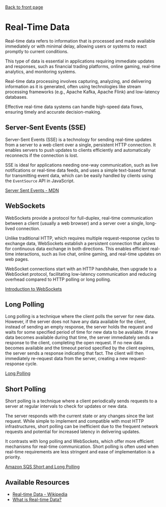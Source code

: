 [Back to front page](topics/backend-software-engineering/backend-software-engineering.md)

# Real-Time Data

Real-time data refers to information that is processed and made available immediately or with minimal delay, allowing users or systems to react promptly to current conditions. 

This type of data is essential in applications requiring immediate updates and responses, such as financial trading platforms, online gaming, real-time analytics, and monitoring systems. 

Real-time data processing involves capturing, analyzing, and delivering information as it is generated, often using technologies like stream processing frameworks (e.g., Apache Kafka, Apache Flink) and low-latency databases.

Effective real-time data systems can handle high-speed data flows, ensuring timely and accurate decision-making.

## Server-Sent Events (SSE)

Server-Sent Events (SSE) is a technology for sending real-time updates from a server to a web client over a single, persistent HTTP connection. It enables servers to push updates to clients efficiently and automatically reconnects if the connection is lost. 

SSE is ideal for applications needing one-way communication, such as live notifications or real-time data feeds, and uses a simple text-based format for transmitting event data, which can be easily handled by clients using the `EventSource` API in JavaScript.

[Server Sent Events - MDN](https://developer.mozilla.org/en-US/docs/Web/API/Server-sent_events)

## WebSockets

WebSockets provide a protocol for full-duplex, real-time communication between a client (usually a web browser) and a server over a single, long-lived connection. 

Unlike traditional HTTP, which requires multiple request-response cycles to exchange data, WebSockets establish a persistent connection that allows for continuous data exchange in both directions. This enables efficient real-time interactions, such as live chat, online gaming, and real-time updates on web pages. 

WebSocket connections start with an HTTP handshake, then upgrade to a WebSocket protocol, facilitating low-latency communication and reducing overhead compared to HTTP polling or long polling.

[Introduction to WebSockets](https://www.tutorialspoint.com/websockets/index.htm)

## Long Polling

Long polling is a technique where the client polls the server for new data. However, if the server does not have any data available for the client, instead of sending an empty response, the server holds the request and waits for some specified period of time for new data to be available. If new data becomes available during that time, the server immediately sends a response to the client, completing the open request. If no new data becomes available and the timeout period specified by the client expires, the server sends a response indicating that fact. The client will then immediately re-request data from the server, creating a new request-response cycle.

[Long Polling](https://javascript.info/long-polling)

## Short Polling

Short polling is a technique where a client periodically sends requests to a server at regular intervals to check for updates or new data. 

The server responds with the current state or any changes since the last request. While simple to implement and compatible with most HTTP infrastructures, short polling can be inefficient due to the frequent network requests and potential for increased latency in delivering updates. 

It contrasts with long polling and WebSockets, which offer more efficient mechanisms for real-time communication. Short polling is often used when real-time requirements are less stringent and ease of implementation is a priority.

[Amazon SQS Short and Long Polling](https://docs.aws.amazon.com/AWSSimpleQueueService/latest/SQSDeveloperGuide/sqs-short-and-long-polling.html)
## Available Resources

- [Real-time Data - Wikipedia](https://en.wikipedia.org/wiki/Real-time_data)
- [What is Real-time Data?](https://www.qlik.com/us/streaming-data/real-time-data)